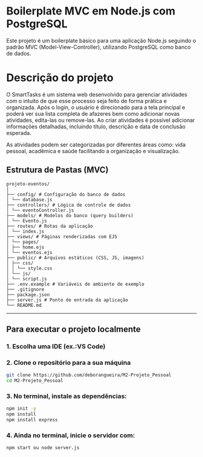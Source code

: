 # Boilerplate MVC em Node.js com PostgreSQL

Este projeto é um boilerplate básico para uma aplicação Node.js seguindo o padrão MVC (Model-View-Controller), utilizando PostgreSQL como banco de dados.

# Descrição do projeto
 O SmartTasks é um sistema web desenvolvido para gerenciar atividades com o intuito de que esse processo seja feito de forma prática e organizada. Após o login, o usuário é direcionado para a tela principal e poderá ver sua lista completa de afazeres bem como adicionar novas atividades, edita-las ou remove-las. Ao criar atividades é possível adicionar informações detalhadas, incluindo título, descrição e data de conclusão esperada.

As atividades podem ser categorizadas por diferentes áreas como: vida pessoal,  acadêmica e saúde  facilitando a organização e visualização. 

## Estrutura de Pastas (MVC)
```
projeto-eventos/
│
├── config/ # Configuração do banco de dados
│ └── database.js
├── controllers/ # Lógica de controle de dados
│ └── eventoController.js
├── models/ # Modelos do banco (query builders)
│ └── Evento.js
├── routes/ # Rotas da aplicação
│ └── index.js
├── views/ # Páginas renderizadas com EJS
│ └── pages/
│ ├── home.ejs
│ └── eventos.ejs
├── public/ # Arquivos estáticos (CSS, JS, imagens)
│ ├── css/
│ │ └── style.css
│ └── js/
│ └── script.js
├── .env.example # Variáveis de ambiente de exemplo
├── .gitignore
├── package.json
├── server.js # Ponto de entrada da aplicação
└── README.md
```

---

## Para executar o projeto localmente

### 1. Escolha uma IDE (ex.:VS Code)

### 2. Clone o repositório para a sua máquina

```bash
git clone https://github.com/deborangueira/M2-Projeto_Pessoal
cd M2-Projeto_Pessoal
```

### 3. No terminal, instale as dependências:
```bash
npm init -y
npm install 
npm install express
```

### 4. Ainda no terminal, inicie o servidor com:
```bash
npm start ou node server.js
```





